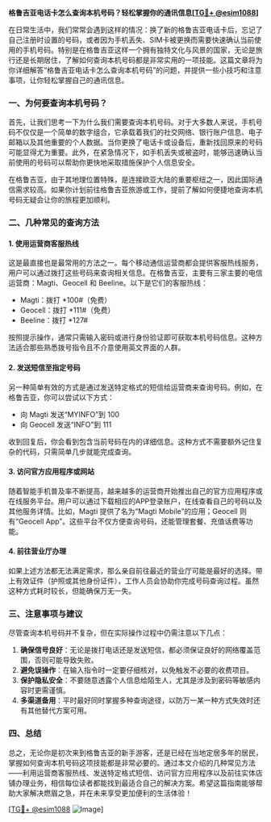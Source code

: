 **格鲁吉亚电话卡怎么查询本机号码？轻松掌握你的通讯信息[[TG💪+ @esim1088](https://t.me/s/esim1088)]**

在日常生活中，我们常常会遇到这样的情况：换了新的格鲁吉亚电话卡后，忘记了自己注册时设置的号码，或者因为手机丢失、SIM卡被更换而需要快速确认当前使用的手机号码。特别是在格鲁吉亚这样一个拥有独特文化与风景的国家，无论是旅行还是长期居住，了解如何查询本机号码都是非常实用的一项技能。这篇文章将为你详细解答“格鲁吉亚电话卡怎么查询本机号码”的问题，并提供一些小技巧和注意事项，让你轻松掌握自己的通讯信息。

### **一、为何要查询本机号码？**

首先，让我们思考一下为什么我们需要查询本机号码。对于大多数人来说，手机号码不仅仅是一个简单的数字组合，它承载着我们的社交网络、银行账户信息、电子邮箱以及其他重要的个人数据。当你更换了电话卡或设备后，重新找回原来的号码可能显得尤为重要。此外，在紧急情况下，如手机丢失或被盗时，能够迅速确认当前使用的号码可以帮助你更快地采取措施保护个人信息安全。

在格鲁吉亚，由于其地理位置特殊，是连接欧亚大陆的重要枢纽之一，因此国际通信需求较高。如果你计划前往格鲁吉亚旅游或工作，提前了解如何便捷地查询本机号码无疑会让你的旅程更加顺利。

### **二、几种常见的查询方法**

#### **1. 使用运营商客服热线**
这是最直接也是最常用的方法之一。每个移动通信运营商都会提供客服热线服务，用户可以通过拨打这些号码来查询相关信息。在格鲁吉亚，主要有三家主要的电信运营商：Magti、Geocell 和 Beeline。以下是它们的客服热线：

- Magti：拨打 *100#（免费）
- Geocell：拨打 *111#（免费）
- Beeline：拨打 *127#

按照提示操作，通常只需输入密码或进行身份验证即可获取本机号码信息。这种方法适合那些熟悉拨号指令且不介意使用英文界面的人群。

#### **2. 发送短信至指定号码**
另一种简单有效的方式是通过发送特定格式的短信给运营商来查询号码。例如，在格鲁吉亚，你可以尝试以下方式：

- 向 Magti 发送“MYINFO”到 100
- 向 Geocell 发送“INFO”到 111

收到回复后，你会看到包含当前号码在内的详细信息。这种方式不需要额外记住复杂的代码，只需简单几步就能完成查询。

#### **3. 访问官方应用程序或网站**
随着智能手机普及率不断提高，越来越多的运营商开始推出自己的官方应用程序或在线服务平台。用户可以通过下载相应的APP登录账户，在线查看自己的号码以及其他服务详情。比如，Magti 提供了名为“Magti Mobile”的应用；Geocell 则有“Geocell App”。这些平台不仅方便查询号码，还能管理套餐、充值话费等功能。

#### **4. 前往营业厅办理**
如果上述方法都无法满足需求，那么亲自前往最近的营业厅可能是最好的选择。带上有效证件（护照或其他身份证件），工作人员会协助你完成号码查询过程。虽然这种方式耗时较长，但能确保万无一失。

### **三、注意事项与建议**

尽管查询本机号码并不复杂，但在实际操作过程中仍需注意以下几点：

1. **确保信号良好**：无论是拨打电话还是发送短信，都必须保证良好的网络覆盖范围，否则可能导致失败。
2. **避免误操作**：在输入指令时一定要仔细核对，以免触发不必要的收费项目。
3. **保护隐私安全**：不要随意透露个人信息给陌生人，尤其是涉及到密码等敏感内容时更需谨慎。
4. **多渠道备用**：平时最好同时掌握多种查询途径，以防万一某一种方式失效时还有其他替代方案可用。

### **四、总结**

总之，无论你是初次来到格鲁吉亚的新手游客，还是已经在当地定居多年的居民，掌握如何查询本机号码这项技能都是非常必要的。通过本文介绍的几种常见方法——利用运营商客服热线、发送特定格式短信、访问官方应用程序以及前往实体店铺办理业务，相信每位读者都能找到最适合自己的解决方案。希望这篇指南能够帮助大家解决燃眉之急，并在未来享受更加便利的生活体验！

[[TG💪+ @esim1088](https://t.me/s/esim1088) ![Image](https://i.postimg.cc/4NQfJmqS/Snipaste-2025-05-13-00-14-12.png)]